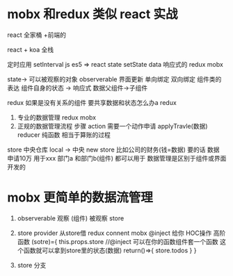 # mobx 和redux 类似 react 实战

react 全家桶 +前端的 

react + koa 全栈

定时应用
setInterval js es5
=> react state setState data 响应式的
redux mobx

state-> 可以被观察的对象 observerable
界面更新 单向绑定 双向绑定 
组件类的表达 组件自身的状态 -> 响应式
数据父组件->子组件

redux 如果是没有关系的组件 要共享数据和状态怎么办a
redux 

1. 专业的数据管理 redux mobx 
2. 正规的数据管理流程 步骤
action  需要一个动作申请 applyTravle(数据)
reducer 纯函数 相当于算账的过程


store 中央仓库 
local -> 中央
new store 比如公司的财务(钱=数据)
要的话 数据
申请10万 用于xxx
部门a 和部门b(组件) 都可以用于
数据管理是区别于组件或界面开发的


# mobx 更简单的数据流管理
1. observerable 观察 (组件)   被观察 store
2. store provider
从store借 redux connent mobx @inject 给你
HOC操作 
高阶函数
(sotre)={
    this.props.store    //@inject 可以在你的函数组件套一个函数 这个函数就可以拿到store里的状态(数据)
    return()=>{
        store.todos
    }
}

3. store 分支